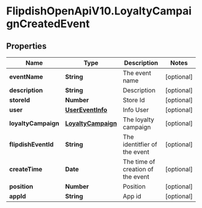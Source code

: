 # FlipdishOpenApiV10.LoyaltyCampaignCreatedEvent

## Properties
Name | Type | Description | Notes
------------ | ------------- | ------------- | -------------
**eventName** | **String** | The event name | [optional] 
**description** | **String** | Description | [optional] 
**storeId** | **Number** | Store Id | [optional] 
**user** | [**UserEventInfo**](UserEventInfo.md) | Info User | [optional] 
**loyaltyCampaign** | [**LoyaltyCampaign**](LoyaltyCampaign.md) | The loyalty campaign | [optional] 
**flipdishEventId** | **String** | The identitfier of the event | [optional] 
**createTime** | **Date** | The time of creation of the event | [optional] 
**position** | **Number** | Position | [optional] 
**appId** | **String** | App id | [optional] 


